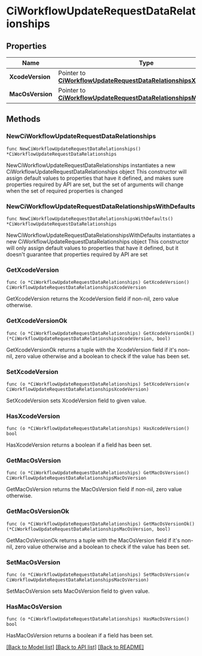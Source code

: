 # CiWorkflowUpdateRequestDataRelationships

## Properties

Name | Type | Description | Notes
------------ | ------------- | ------------- | -------------
**XcodeVersion** | Pointer to [**CiWorkflowUpdateRequestDataRelationshipsXcodeVersion**](CiWorkflowUpdateRequestDataRelationshipsXcodeVersion.md) |  | [optional] 
**MacOsVersion** | Pointer to [**CiWorkflowUpdateRequestDataRelationshipsMacOsVersion**](CiWorkflowUpdateRequestDataRelationshipsMacOsVersion.md) |  | [optional] 

## Methods

### NewCiWorkflowUpdateRequestDataRelationships

`func NewCiWorkflowUpdateRequestDataRelationships() *CiWorkflowUpdateRequestDataRelationships`

NewCiWorkflowUpdateRequestDataRelationships instantiates a new CiWorkflowUpdateRequestDataRelationships object
This constructor will assign default values to properties that have it defined,
and makes sure properties required by API are set, but the set of arguments
will change when the set of required properties is changed

### NewCiWorkflowUpdateRequestDataRelationshipsWithDefaults

`func NewCiWorkflowUpdateRequestDataRelationshipsWithDefaults() *CiWorkflowUpdateRequestDataRelationships`

NewCiWorkflowUpdateRequestDataRelationshipsWithDefaults instantiates a new CiWorkflowUpdateRequestDataRelationships object
This constructor will only assign default values to properties that have it defined,
but it doesn't guarantee that properties required by API are set

### GetXcodeVersion

`func (o *CiWorkflowUpdateRequestDataRelationships) GetXcodeVersion() CiWorkflowUpdateRequestDataRelationshipsXcodeVersion`

GetXcodeVersion returns the XcodeVersion field if non-nil, zero value otherwise.

### GetXcodeVersionOk

`func (o *CiWorkflowUpdateRequestDataRelationships) GetXcodeVersionOk() (*CiWorkflowUpdateRequestDataRelationshipsXcodeVersion, bool)`

GetXcodeVersionOk returns a tuple with the XcodeVersion field if it's non-nil, zero value otherwise
and a boolean to check if the value has been set.

### SetXcodeVersion

`func (o *CiWorkflowUpdateRequestDataRelationships) SetXcodeVersion(v CiWorkflowUpdateRequestDataRelationshipsXcodeVersion)`

SetXcodeVersion sets XcodeVersion field to given value.

### HasXcodeVersion

`func (o *CiWorkflowUpdateRequestDataRelationships) HasXcodeVersion() bool`

HasXcodeVersion returns a boolean if a field has been set.

### GetMacOsVersion

`func (o *CiWorkflowUpdateRequestDataRelationships) GetMacOsVersion() CiWorkflowUpdateRequestDataRelationshipsMacOsVersion`

GetMacOsVersion returns the MacOsVersion field if non-nil, zero value otherwise.

### GetMacOsVersionOk

`func (o *CiWorkflowUpdateRequestDataRelationships) GetMacOsVersionOk() (*CiWorkflowUpdateRequestDataRelationshipsMacOsVersion, bool)`

GetMacOsVersionOk returns a tuple with the MacOsVersion field if it's non-nil, zero value otherwise
and a boolean to check if the value has been set.

### SetMacOsVersion

`func (o *CiWorkflowUpdateRequestDataRelationships) SetMacOsVersion(v CiWorkflowUpdateRequestDataRelationshipsMacOsVersion)`

SetMacOsVersion sets MacOsVersion field to given value.

### HasMacOsVersion

`func (o *CiWorkflowUpdateRequestDataRelationships) HasMacOsVersion() bool`

HasMacOsVersion returns a boolean if a field has been set.


[[Back to Model list]](../README.md#documentation-for-models) [[Back to API list]](../README.md#documentation-for-api-endpoints) [[Back to README]](../README.md)


